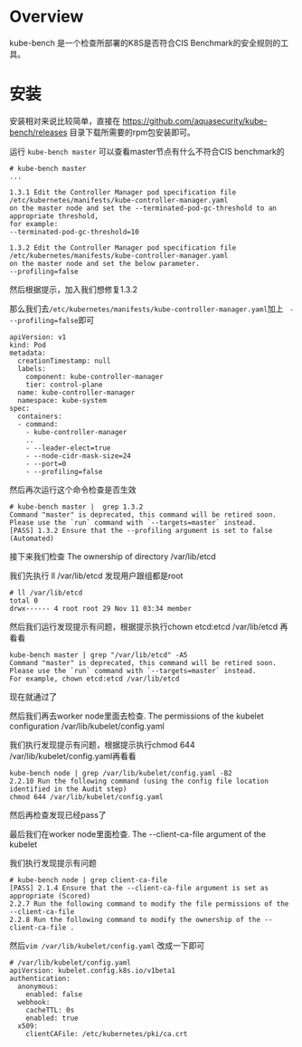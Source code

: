 

# Overview

kube-bench 是一个检查所部署的K8S是否符合CIS Benchmark的安全规则的工具。

# 安装

安装相对来说比较简单，直接在 https://github.com/aquasecurity/kube-bench/releases 目录下载所需要的rpm包安装即可。

运行 `kube-bench master` 可以查看master节点有什么不符合CIS benchmark的

```
# kube-bench master
...

1.3.1 Edit the Controller Manager pod specification file /etc/kubernetes/manifests/kube-controller-manager.yaml
on the master node and set the --terminated-pod-gc-threshold to an appropriate threshold,
for example:
--terminated-pod-gc-threshold=10

1.3.2 Edit the Controller Manager pod specification file /etc/kubernetes/manifests/kube-controller-manager.yaml
on the master node and set the below parameter.
--profiling=false
```



然后根据提示，加入我们想修复1.3.2 

那么我们去`/etc/kubernetes/manifests/kube-controller-manager.yaml`加上  `  - --profiling=false `即可

```
apiVersion: v1
kind: Pod
metadata:
  creationTimestamp: null
  labels:
    component: kube-controller-manager
    tier: control-plane
  name: kube-controller-manager
  namespace: kube-system
spec:
  containers:
  - command:
    - kube-controller-manager
    ..
    - --leader-elect=true
    - --node-cidr-mask-size=24
    - --port=0
    - --profiling=false
```

然后再次运行这个命令检查是否生效

```
# kube-bench master |  grep 1.3.2
Command "master" is deprecated, this command will be retired soon. Please use the `run` command with `--targets=master` instead.
[PASS] 1.3.2 Ensure that the --profiling argument is set to false (Automated)
```



接下来我们检查 The ownership of directory /var/lib/etcd

我们先执行 ll /var/lib/etcd 发现用户跟组都是root

```
# ll /var/lib/etcd
total 0
drwx------ 4 root root 29 Nov 11 03:34 member
```

然后我们运行发现提示有问题，根据提示执行chown etcd:etcd /var/lib/etcd 再看看

```
kube-bench master | grep "/var/lib/etcd" -A5
Command "master" is deprecated, this command will be retired soon. Please use the `run` command with `--targets=master` instead.
For example, chown etcd:etcd /var/lib/etcd
```

现在就通过了



然后我们再去worker node里面去检查. The permissions of the kubelet configuration /var/lib/kubelet/config.yaml

我们执行发现提示有问题，根据提示执行chmod 644 /var/lib/kubelet/config.yaml再看看

```
kube-bench node | grep /var/lib/kubelet/config.yaml -B2
2.2.10 Run the following command (using the config file location identified in the Audit step)
chmod 644 /var/lib/kubelet/config.yaml
```

然后再检查发现已经pass了



最后我们在worker node里面检查. The --client-ca-file argument of the kubelet

我们执行发现提示有问题

```
# kube-bench node | grep client-ca-file
[PASS] 2.1.4 Ensure that the --client-ca-file argument is set as appropriate (Scored)
2.2.7 Run the following command to modify the file permissions of the --client-ca-file
2.2.8 Run the following command to modify the ownership of the --client-ca-file .
```

然后`vim /var/lib/kubelet/config.yaml` 改成一下即可

```
# /var/lib/kubelet/config.yaml
apiVersion: kubelet.config.k8s.io/v1beta1
authentication:
  anonymous:
    enabled: false
  webhook:
    cacheTTL: 0s
    enabled: true
  x509:
    clientCAFile: /etc/kubernetes/pki/ca.crt
```

